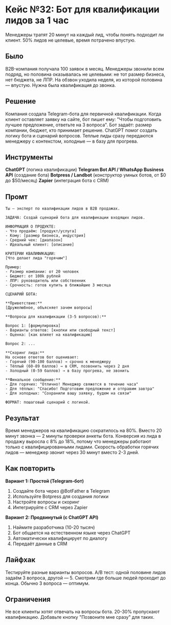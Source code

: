# Кейс №32: Бот для квалификации лидов за 1 час

Менеджеры тратят 20 минут на каждый лид, чтобы понять подходит ли клиент. 50% лидов не целевые, время потрачено впустую.

## Было

B2B-компания получала 100 заявок в месяц. Менеджеры звонили всем подряд, но половина оказывалась не целевыми: не тот размер бизнеса, нет бюджета, не ЛПР. На обзвон уходила неделя, из которой половина — впустую. Нужна была квалификация до звонка.

## Решение

Компания создала Telegram-бота для первичной квалификации. Когда клиент оставляет заявку на сайте, бот пишет ему: "Чтобы подготовить лучшее предложение, ответьте на 3 вопроса". Бот задаёт: размер компании, бюджет, кто принимает решение. ChatGPT помог создать логику бота и сценарий вопросов. Теплые лиды сразу передаются менеджеру с контекстом, холодные — в базу для прогрева.

## Инструменты

**ChatGPT** (логика квалификации)
**Telegram Bot API / WhatsApp Business API** (создание бота)
**Botpress / Landbot** (конструктор умных ботов, от $0 до $50/месяц)
**Zapier** (интеграция бота с CRM)

## Промт

```
Ты — эксперт по квалификации лидов в B2B продажах.

ЗАДАЧА: Создай сценарий бота для квалификации входящих лидов.

ИНФОРМАЦИЯ О ПРОДУКТЕ:
- Что продаём: [продукт/услуга]
- Кому: [размер бизнеса, индустрия]
- Средний чек: [диапазон]
- Идеальный клиент: [описание]

КРИТЕРИИ КВАЛИФИКАЦИИ:
[Что делает лида "горячим"]

Пример:
- Размер компании: от 20 человек
- Бюджет: от 100k рублей
- ЛПР: руководитель или собственник
- Срочность: готов купить в ближайшие 3 месяца

СЦЕНАРИЙ БОТА:

**Приветствие:**
[Дружелюбное, объясняет зачем вопросы]

**Вопросы для квалификации (3-5 вопросов):**

Вопрос 1: [формулировка]
- Варианты ответов: [кнопки или свободный текст]
- Оценка: [как влияет на квалификацию]

Вопрос 2: ...

**Скоринг лида:**
На основе ответов бот оценивает:
- Горячий (90-100 баллов) → срочно к менеджеру
- Тёплый (60-89 баллов) → в CRM, позвонить через 2 дня
- Холодный (0-59 баллов) → в базу прогрева, не звонить

**Финальное сообщение:**
- Для горячих: "Отлично! Менеджер свяжется в течение часа"
- Для тёплых: "Спасибо! Подготовим предложение и отправим завтра"
- Для холодных: "Сохранили вашу заявку, будем на связи"

ФОРМАТ: пошаговый сценарий с логикой.
```

## Результат

Время менеджеров на квалификацию сократилось на 80%. Вместо 20 минут звонка — 2 минуты проверки анкеты бота. Конверсия из лида в продажу выросла с 8% до 18%, потому что менеджеры работают только с квалифицированными лидами. Скорость обработки горячих лидов — менеджер звонит через 30 минут вместо 2-3 дней.

## Как повторить

**Вариант 1: Простой (Telegram-бот)**
1. Создайте бота через @BotFather в Telegram
2. Используйте Botpress для создания логики
3. Настройте вопросы и скоринг
4. Интегрируйте с CRM через Zapier

**Вариант 2: Продвинутый (с ChatGPT API)**
1. Наймите разработчика (10-20 тысяч)
2. Бот общается на естественном языке через ChatGPT
3. Автоматически квалифицирует по диалогу
4. Передаёт данные в CRM

## Лайфхак

Тестируйте разные варианты вопросов. A/B тест: одной половине лидов задаём 3 вопроса, другой — 5. Смотрим где больше людей проходит до конца. Обычно 3 вопроса — оптимум.

## Ограничения

Не все клиенты хотят отвечать на вопросы бота. 20-30% пропускают квалификацию. Добавьте кнопку "Позвоните мне сразу" для таких.
